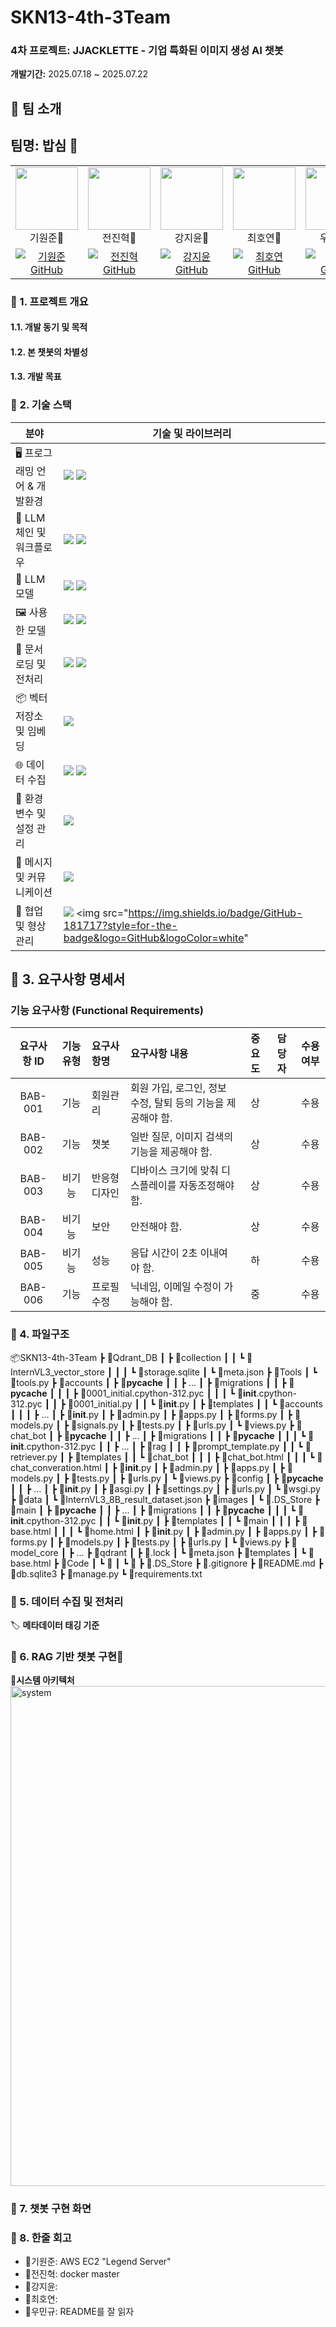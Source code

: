 # SKN13-4th-3Team

### 4차 프로젝트: JJACKLETTE - 기업 특화된 이미지 생성 AI 챗봇<br>

**개발기간:** 2025.07.18 ~ 2025.07.22

## 🐥 팀 소개
## 팀명: 밥심 🍚

<!-- | **기원준🥚** | **전진혁🐣** | **강지윤🐥** | **최호연🐓** | | **우민규🍗** |
|:--------------:|:--------------:|:--------------:|:--------------:|
| @ki-student     | @Jinhyeok33 | @jiyun-kang12 | @oowixj819 | | @mingyu-oo | -->


<table>
  <tr>
    <td align="center">
      <img src="https://github.com/user-attachments/assets/50dc49bf-6b22-46f4-b98b-ca471b23e5e7" width="100"/><br/>기원준🥚
    </td>
    <td align="center">
      <img src="https://github.com/user-attachments/assets/b3003734-50d5-4a7c-93a0-468345b23d1a" width="100"/><br/>전진혁🐣
    </td>
    <td align="center">
      <img src="https://github.com/user-attachments/assets/85c59737-8172-4319-ac86-f1a766d83dab" width="100"/><br/>강지윤🐥
    </td>
    <td align="center">
      <img src="https://github.com/user-attachments/assets/7d5d501e-a319-4704-8f15-e593fcf2f90f" width="100"/><br/>최호연🐓
    </td>
    <td align="center">
      <img src="https://github.com/user-attachments/assets/af8e3f73-c42f-451d-b3c9-1234aa6328cf" width="100"/><br/>우민규🍗
    </td>
  </tr>
  <tr>
    <td align="center">
      <a href="https://github.com/ki-student"><img src="https://img.shields.io/badge/GitHub-ki--student-1F1F1F?logo=github" alt="기원준 GitHub"/></a>
    </td>
    <td align="center">
      <a href="https://github.com/Jinhyeok33"><img src="https://img.shields.io/badge/GitHub-Jinhyeok33-1F1F1F?logo=github" alt="전진혁 GitHub"/></a>
    </td>
    <td align="center">
      <a href="https://github.com/jiyun-kang12"><img src="https://img.shields.io/badge/GitHub-jiyun--kang12-1F1F1F?logo=github" alt="강지윤 GitHub"/></a>
    </td>    <td align="center">
      <a href="https://github.com/oowixj819"><img src="https://img.shields.io/badge/GitHub-oowixj819-1F1F1F?logo=github" alt="최호연 GitHub"/></a>
    </td>    <td align="center">
      <a href="https://github.com/mingyu-oo"><img src="https://img.shields.io/badge/GitHub-mingyu--oo-1F1F1F?logo=github" alt="우민규 GitHub"/></a>
    </td>
</table>


### 🐥 1. 프로젝트 개요

#### 1.1. 개발 동기 및 목적  







#### 1.2. 본 챗봇의 차별성







#### 1.3. 개발 목표  






### 🐥 2. 기술 스택
| **분야**              | **기술 및 라이브러리**                                                                                                                                                                                                                            |
| ------------------- | ----------------------------------------------------------------------------------------------------------------------------------------------------------------------------------------------------------------------------------------- |
| 🖥️ 프로그래밍 언어 & 개발환경 | <img src="https://img.shields.io/badge/Python-3776AB?style=for-the-badge&logo=Python&logoColor=white" /> <img src="https://img.shields.io/badge/VS%20Code-007ACC?style=for-the-badge&logo=VisualStudioCode&logoColor=white" />            |
| 🔗 LLM 체인 및 워크플로우   | <img src="https://img.shields.io/badge/LangChain-005F73?style=for-the-badge&logo=LangChain&logoColor=white" /> <img src="https://img.shields.io/badge/LangGraph-000000?style=for-the-badge&logo=LangChain&logoColor=white" />             |
| 🧠 LLM 모델           | <img src="https://img.shields.io/badge/OpenAI%20GPT--4.1-412991?style=for-the-badge&logo=OpenAI&logoColor=white" /> <img src="https://img.shields.io/badge/OpenAI%20Embeddings-10A37F?style=for-the-badge&logo=OpenAI&logoColor=white" /> |
| 🖼️ 사용한 모델        | <img src="https://img.shields.io/badge/InternVL3--8B-FF6F61?style=for-the-badge&logo=OpenAI&logoColor=white" /> <img src="https://img.shields.io/badge/stable--diffusion--v1--5-4F8A8B?style=for-the-badge&logo=StableDiffusion&logoColor=white" /> |
| 📄 문서 로딩 및 전처리      | <img src="https://img.shields.io/badge/PyMuPDF-00599C?style=for-the-badge&logo=AdobeAcrobatReader&logoColor=white" /> <img src="https://img.shields.io/badge/pandas-150458?style=for-the-badge&logo=pandas&logoColor=white" />            |
| 📦 벡터 저장소 및 임베딩     | <img src="https://img.shields.io/badge/qdrant-E34F26?style=for-the-badge&logo=qdrant&logoColor=white">                                                                                                                                |
| 🌐 데이터 수집           | <img src="https://img.shields.io/badge/Selenium-43B02A?style=for-the-badge&logo=Selenium&logoColor=white" /> <img src="https://img.shields.io/badge/requests-7A88CF?style=for-the-badge&logo=Python&logoColor=white" />                   |
| 🔐 환경 변수 및 설정 관리    | <img src="https://img.shields.io/badge/python_dotenv-000000?style=for-the-badge&logo=Python&logoColor=white" />                                                                                                                           |
| 💬 메시지 및 커뮤니케이션     | <img src="https://img.shields.io/badge/Discord-5865F2?style=for-the-badge&logo=Discord&logoColor=white" />                                                                                                                                |
| 📁 협업 및 형상 관리       | <img src="https://img.shields.io/badge/Git-F05032?style=for-the-badge&logo=Git&logoColor=white" /> <img src="https://img.shields.io/badge/GitHub-181717?style=for-the-badge&logo=GitHub&logoColor=white"




## 🐥 3. 요구사항 명세서


### 기능 요구사항 (Functional Requirements)

| 요구사항 ID | 기능유형 | 요구사항명      | 요구사항 내용                                               | 중요도 | 담당자 | 수용여부 |
| :---------: | :------: | :------------- | :--------------------------------------------------------- | :----: | :----: | :------: |
| BAB-001     | 기능     | 회원관리       | 회원 가입, 로그인, 정보 수정, 탈퇴 등의 기능을 제공해야 함. | 상     |        | 수용     |
| BAB-002     | 기능     | 챗봇           | 일반 질문, 이미지 검색의 기능을 제공해야 함.               | 상     |        | 수용     |
| BAB-003     | 비기능   | 반응형 디자인  | 디바이스 크기에 맞춰 디스플레이를 자동조정해야 함.         | 상     |        | 수용     |
| BAB-004     | 비기능   | 보안           | 안전해야 함.                                               | 상     |        | 수용     |
| BAB-005     | 비기능   | 성능           | 응답 시간이 2초 이내여야 함.                               | 하     |        | 수용     |
| BAB-006     | 기능     | 프로필 수정    | 닉네임, 이메일 수정이 가능해야 함.                         | 중     |        | 수용     |




### 🐥 4. 파일구조

📦SKN13-4th-3Team
 ┣ 📂Qdrant_DB
 ┃ ┣ 📂collection
 ┃ ┃ ┗ 📂InternVL3_vector_store
 ┃ ┃ ┃ ┗ 📜storage.sqlite
 ┃ ┗ 📜meta.json
 ┣ 📂Tools
 ┃ ┗ 📜tools.py
 ┣ 📂accounts
 ┃ ┣ 📂__pycache__
 ┃ ┃ ┣ ...
 ┃ ┣ 📂migrations
 ┃ ┃ ┣ 📂__pycache__
 ┃ ┃ ┃ ┣ 📜0001_initial.cpython-312.pyc
 ┃ ┃ ┃ ┗ 📜__init__.cpython-312.pyc
 ┃ ┃ ┣ 📜0001_initial.py
 ┃ ┃ ┗ 📜__init__.py
 ┃ ┣ 📂templates
 ┃ ┃ ┗ 📂accounts
 ┃ ┃ ┃ ┣ ...
 ┃ ┣ 📜__init__.py
 ┃ ┣ 📜admin.py
 ┃ ┣ 📜apps.py
 ┃ ┣ 📜forms.py
 ┃ ┣ 📜models.py
 ┃ ┣ 📜signals.py
 ┃ ┣ 📜tests.py
 ┃ ┣ 📜urls.py
 ┃ ┗ 📜views.py
 ┣ 📂chat_bot
 ┃ ┣ 📂__pycache__
 ┃ ┃ ┣ ...
 ┃ ┣ 📂migrations
 ┃ ┃ ┣ 📂__pycache__
 ┃ ┃ ┃ ┗ 📜__init__.cpython-312.pyc
 ┃ ┃ ┣ ...
 ┃ ┣ 📂rag
 ┃ ┃ ┣ 📜prompt_template.py
 ┃ ┃ ┗ 📜retriever.py
 ┃ ┣ 📂templates
 ┃ ┃ ┗ 📂chat_bot
 ┃ ┃ ┃ ┣ 📜chat_bot.html
 ┃ ┃ ┃ ┗ 📜chat_converation.html
 ┃ ┣ 📜__init__.py
 ┃ ┣ 📜admin.py
 ┃ ┣ 📜apps.py
 ┃ ┣ 📜models.py
 ┃ ┣ 📜tests.py
 ┃ ┣ 📜urls.py
 ┃ ┗ 📜views.py
 ┣ 📂config
 ┃ ┣ 📂__pycache__
 ┃ ┃ ┣ ...
 ┃ ┣ 📜__init__.py
 ┃ ┣ 📜asgi.py
 ┃ ┣ 📜settings.py
 ┃ ┣ 📜urls.py
 ┃ ┗ 📜wsgi.py
 ┣ 📂data
 ┃ ┗ 📜InternVL3_8B_result_dataset.json
 ┣ 📂images
 ┃ ┗ 📜.DS_Store
 ┣ 📂main
 ┃ ┣ 📂__pycache__
 ┃ ┃ ┣ ...
 ┃ ┣ 📂migrations
 ┃ ┃ ┣ 📂__pycache__
 ┃ ┃ ┃ ┗ 📜__init__.cpython-312.pyc
 ┃ ┃ ┗ 📜__init__.py
 ┃ ┣ 📂templates
 ┃ ┃ ┗ 📂main
 ┃ ┃ ┃ ┣ 📜base.html
 ┃ ┃ ┃ ┗ 📜home.html
 ┃ ┣ 📜__init__.py
 ┃ ┣ 📜admin.py
 ┃ ┣ 📜apps.py
 ┃ ┣ 📜forms.py
 ┃ ┣ 📜models.py
 ┃ ┣ 📜tests.py
 ┃ ┣ 📜urls.py
 ┃ ┗ 📜views.py
 ┣ 📂model_core
 ┃ ┣ ...
 ┣ 📂qdrant
 ┃ ┣ 📜.lock
 ┃ ┗ 📜meta.json
 ┣ 📂templates
 ┃ ┗ 📜base.html
 ┣ 📂Code
 ┃ ┗ 📜
 ┃ ┗ 📜
 ┣ 📜.DS_Store
 ┣ 📜.gitignore
 ┣ 📜README.md
 ┣ 📜db.sqlite3
 ┣ 📜manage.py
 ┗ 📜requirements.txt




 ### 🐥 5. 데이터 수집 및 전처리




 🏷️ **메타데이터 태깅 기준**





 ### 🐥 6. RAG 기반 챗봇 구현🤖


 🔧**시스템 아키텍처**<br>
<img src="https://github.com/user-attachments/assets/3674399e-9305-4713-8e79-f35bf0148dfc" width="800" alt="system"> <br>




### 🐥 7. 챗봇 구현 화면




### 🐥 8. 한줄 회고

 - 🥚기원준: AWS EC2 "Legend Server"
 - 🐣전진혁: docker master
 - 🐥강지윤: 
 - 🐓최호연: 
 - 🍗우민규: README를 잘 읽자